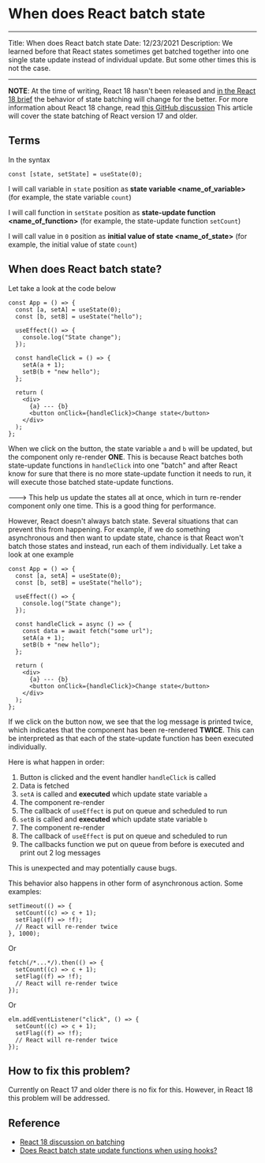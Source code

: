 # When does React batch state

---

Title: When does React batch state
Date: 12/23/2021
Description: We learned before that React states sometimes get batched together into one single state update instead of individual update. But some other times this is not the case.

---

**NOTE**: At the time of writing, React 18 hasn't been released and [in the React 18 brief](https://reactjs.org/blog/2021/06/08/the-plan-for-react-18.html) the behavior of state batching will change for the better. For more information about React 18 change, read [this GitHub discussion](https://github.com/reactwg/react-18/discussions/4) This article will cover the state batching of React version 17 and older.

## Terms

In the syntax

```tsx
const [state, setState] = useState(0);
```

I will call variable in `state` position as **state variable <name_of_variable>** (for example, the state variable `count`)

I will call function in `setState` position as **state-update function <name_of_function>** (for example, the state-update function `setCount`)

I will call value in `0` position as **initial value of state <name_of_state>** (for example, the initial value of state `count`)

## When does React batch state?

Let take a look at the code below

```tsx
const App = () => {
  const [a, setA] = useState(0);
  const [b, setB] = useState("hello");

  useEffect(() => {
    console.log("State change");
  });

  const handleClick = () => {
    setA(a + 1);
    setB(b + "new hello");
  };

  return (
    <div>
      {a} --- {b}
      <button onClick={handleClick}>Change state</button>
    </div>
  );
};
```

When we click on the button, the state variable `a` and `b` will be updated, but the component only re-render **ONE**. This is because React batches both state-update functions in `handleClick` into one "batch" and after React know for sure that there is no more state-update function it needs to run, it will execute those batched state-update functions.

---> This help us update the states all at once, which in turn re-render component only one time. This is a good thing for performance.

However, React doesn't always batch state. Several situations that can prevent this from happening. For example, if we do something asynchronous and then want to update state, chance is that React won't batch those states and instead, run each of them individually. Let take a look at one example

```tsx
const App = () => {
  const [a, setA] = useState(0);
  const [b, setB] = useState("hello");

  useEffect(() => {
    console.log("State change");
  });

  const handleClick = async () => {
    const data = await fetch("some url");
    setA(a + 1);
    setB(b + "new hello");
  };

  return (
    <div>
      {a} --- {b}
      <button onClick={handleClick}>Change state</button>
    </div>
  );
};
```

If we click on the button now, we see that the log message is printed twice, which indicates that the component has been re-rendered **TWICE**. This can be interpreted as that each of the state-update function has been executed individually.

Here is what happen in order:

1. Button is clicked and the event handler `handleClick` is called
2. Data is fetched
3. `setA` is called and **executed** which update state variable `a`
4. The component re-render
5. The callback of `useEffect` is put on queue and scheduled to run
6. `setB` is called and **executed** which update state variable `b`
7. The component re-render
8. The callback of `useEffect` is put on queue and scheduled to run
9. The callbacks function we put on queue from before is executed and print out 2 log messages

This is unexpected and may potentially cause bugs.

This behavior also happens in other form of asynchronous action. Some examples:

```tsx
setTimeout(() => {
  setCount((c) => c + 1);
  setFlag((f) => !f);
  // React will re-render twice
}, 1000);
```

Or

```tsx
fetch(/*...*/).then(() => {
  setCount((c) => c + 1);
  setFlag((f) => !f);
  // React will re-render twice
});
```

Or

```tsx
elm.addEventListener("click", () => {
  setCount((c) => c + 1);
  setFlag((f) => !f);
  // React will re-render twice
});
```

## How to fix this problem?

Currently on React 17 and older there is no fix for this. However, in React 18 this problem will be addressed.

## Reference

- [React 18 discussion on batching](https://github.com/reactwg/react-18/discussions/21)
- [Does React batch state update functions when using hooks?](https://stackoverflow.com/questions/53048495/does-react-batch-state-update-functions-when-using-hooks)
